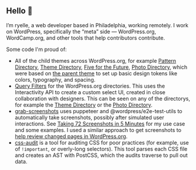 ## Hello 👋


I’m ryelle, a web developer based in Philadelphia, working remotely. I work on WordPress, specifically the “meta” side — WordPress.org, WordCamp.org, and other tools that help contributors contribute.

Some code I'm proud of:

- All of the child themes across WordPress.org, for example [Pattern Directory](https://github.com/WordPress/pattern-directory/tree/trunk/public_html/wp-content/themes/wporg-pattern-directory-2024), [Theme Directory](https://github.com/WordPress/wporg-theme-directory/tree/trunk/source/wp-content/themes/wporg-themes-2024), [Five for the Future](https://github.com/WordPress/five-for-the-future/tree/production/themes/wporg-5ftf-2024), [Photo Directory](https://github.com/WordPress/wporg-photo-directory/tree/trunk/source/wp-content/themes/wporg-photos-2024), which were based on [the parent theme](https://github.com/WordPress/wporg-parent-2021/tree/trunk/source/wp-content/themes/wporg-parent-2021) to set up basic design tokens like colors, typography, and spacing.
- [Query Filters](https://github.com/WordPress/wporg-mu-plugins/tree/trunk/mu-plugins/blocks/query-filter) for the WordPress.org directories. This uses the Interactivity API to create a custom select UI, created in close collaboration with designers. This can be seen on any of the directorys, for example the [Theme Directory](https://wordpress.org/themes/) or the [Photo Directory](https://wordpress.org/photos/).
- [grab-screenshots](https://github.com/ryelle/grab-screenshots) uses puppeteer and @wordpress/e2e-test-utils to automatically take screenshots, possibly after simulated user interactions. See [Taking 72 Screenshots in 5 Minutes](https://ryelle.codes/2020/12/taking-72-screenshots-in-5-minutes/) for my use case and some examples. I used a similar approach to get screenshots to [help review changed pages in WordPress.org](https://github.com/WordPress/wporg-main-2022/pull/467).
- [css-audit](https://github.com/WordPress/css-audit) is a tool for auditing CSS for poor practices (for example, use of `!important`, or overly-long selectors). This tool parses each CSS file and creates an AST with PostCSS, which the audits traverse to pull out data.

<!--
**ryelle/ryelle** is a ✨ _special_ ✨ repository because its `README.md` (this file) appears on your GitHub profile.

Here are some ideas to get you started:

- 🔭 I’m currently working on ...
- 🌱 I’m currently learning ...
- 👯 I’m looking to collaborate on ...
- 🤔 I’m looking for help with ...
- 💬 Ask me about ...
- 📫 How to reach me: ...
- 😄 Pronouns: ...
- ⚡ Fun fact: ...
-->
